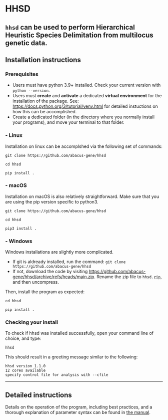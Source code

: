 # HHSD
`hhsd` can be used to perform Hierarchical Heuristic Species Delimitation from multilocus genetic data.
---
## Installation instructions
### Prerequisites
- Users must have python 3.9+ installed. Check your current version with `python --version`. 
- Users must **create** and **activate** a dedicated **virtual environment** for the installation of the package. See: https://docs.python.org/3/tutorial/venv.html for detailed instuctions on how this can be accomplished. 
- Create a dedicated folder (in the directory where you normally install your programs), and move your terminal to that folder.
### - Linux 
Installation on linux can be accomplshed via the following set of commands:
```
git clone https://github.com/abacus-gene/hhsd
```
```
cd hhsd
```
```
pip install .
```
### - macOS
Installation on macOS is also relatively straightforward. Make sure that you are using the pip version specific to python3.
```
git clone https://github.com/abacus-gene/hhsd
```
```
cd hhsd
```
```
pip3 install .
```
### - Windows 
Windows installations are slightly more complicated. 
- If git is aldready installed, run the command: `git clone https://github.com/abacus-gene/hhsd`
- If not, download the code by visiting https://github.com/abacus-gene/hhsd/archive/refs/heads/main.zip. Rename the zip file to `hhsd.zip`, and then uncompress.

Then, install the program as expected:
```
cd hhsd
```
```
pip install .
```

### Checking your install
To check if hhsd was installed successfully, open your command line of choice, and type:
```
hhsd
```
This should result in a greeting message similar to the following:
```
hhsd version 1.1.0
12 cores available
specify control file for analysis with --cfile
```
---

## Detailed instructions
Details on the operation of the program, including best practices, and a thorough explanation of parameter syntax can be found in [the manual](https://github.com/abacus-gene/hhsd/blob/main/manual.pdf).
